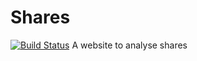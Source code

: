 # Shares
[![Build Status](https://travis-ci.org/SharvariNagesh/Shares.svg?branch=master)](https://travis-ci.org/SharvariNagesh/Shares)
A website to analyse shares
